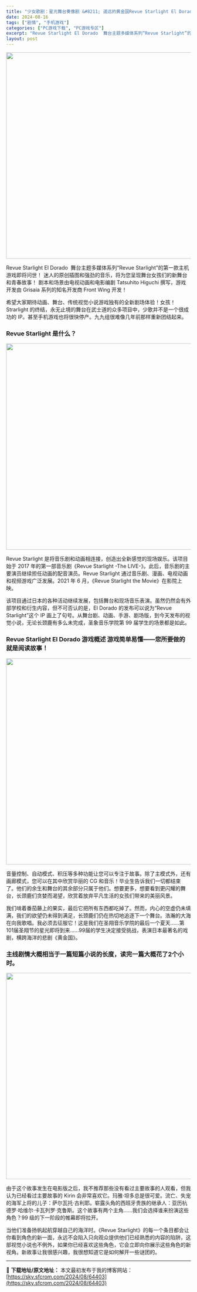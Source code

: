 ```yaml
---
title: "少女歌剧：星光舞台奏像剧 &#8211; 遥远的黄金国Revue Starlight El Dorado v2.0.4 PC中文"
date: 2024-08-16
tags: ["剧情", "手机游戏"]
categories: ["PC游戏下载", "PC游戏专区"]
excerpt: "Revue Starlight El Dorado  舞台主题多媒体系列“Revue Starlight”的第一款主机游戏即将问世！ 迷人的原创插图和强劲的音乐，将为您呈现舞台女孩们的新舞台和青春故事！ 剧本和场景由电视动画和电影编剧 Tatsuhito Higuchi 撰写，游戏开发由 Grisa&hellip;"
layout: post
---
```


<img class="aligncenter size-full wp-image-64264" src="https://sky.sfcrom.com/wp-content/uploads/2024/08/2024081600483937.webp" alt="" width="1000" height="562" />

Revue Starlight El Dorado  舞台主题多媒体系列“Revue Starlight”的第一款主机游戏即将问世！ 迷人的原创插图和强劲的音乐，将为您呈现舞台女孩们的新舞台和青春故事！ 剧本和场景由电视动画和电影编剧 Tatsuhito Higuchi 撰写，游戏开发由 Grisaia 系列的知名开发商 Front Wing 开发！

希望大家期待动画、舞台、传统视觉小说游戏独有的全新剧场体验！女孩！Strarlight 的终结，永无止境的舞台在武士道的众多项目中，少歌并不是一个很成功的 IP。甚至手机游戏也将很快停产。九九组很难像几年前那样重新团结起来。
<h3>Revue Starlight 是什么？</h3>
<img class="aligncenter size-full wp-image-64266" src="https://sky.sfcrom.com/wp-content/uploads/2024/08/2024081600483976.webp" alt="" width="1000" height="562" />

Revue Starlight 是将音乐剧和动画相连接，创造出全新感觉的现场娱乐。该项目始于 2017 年的第一部音乐剧《Revue Starlight -The LIVE-》。此后，音乐剧的主要演员继续担任动画的配音演员。Revue Starlight 通过音乐剧、漫画、电视动画和视频游戏广泛发展。2021 年 6 月，《Revue Starlight the Movie》在影院上映。

该项目通过日本的各种活动继续发展，包括舞台和现场音乐表演。虽然仍然会有外部学校和衍生内容，但不可否认的是，EI Dorado 的发布可以说为“Revue Starlight”这个 IP 画上了句号。从舞台剧、动画、手游、剧场版，到今天发布的视觉小说，无论长颈鹿有多么未完成，圣象音乐学院第 99 届学生的场景都是如此。
<h3>Revue Starlight El Dorado 游戏概述 游戏简单易懂——您所要做的就是阅读故事！</h3>
<img class="aligncenter size-full wp-image-64265" src="https://sky.sfcrom.com/wp-content/uploads/2024/08/2024081600483935.webp" alt="" width="1000" height="562" />

音量控制、自动模式、积压等多种功能让您可以专注于故事。除了主模式外，还有画廊模式，您可以在其中欣赏华丽的 CG 和音乐！毕业生告诉我们一切都结束了。他们的余生和舞台的其余部分只属于他们。想要更多，想要看到更闪耀的舞台，长颈鹿们贪婪而渴望，欣赏着放弃平凡生活的女孩们带来的美丽风景。

我们啃着番茄藤上的果实，最后它把所有东西都吃掉了。然而，内心的空虚仍未填满，我们的欲望仍未得到满足，长颈鹿们仍在热切地追逐下一个舞台。浩瀚的大海在向我歌唱。我必须去征服它！这是我们在圣翔音乐学院的最后一个夏天……第101届圣翔节的星光即将到来……99届的学生决定接受挑战，表演日本最著名的戏剧，横跨海洋的悲剧《黄金国》。
<h3>主线剧情大概相当于一篇短篇小说的长度，读完一篇大概花了2个小时。</h3>
<img class="aligncenter size-full wp-image-64404" src="https://sky.sfcrom.com/wp-content/uploads/2024/08/20240816050844100.webp" alt="" width="1000" height="562" />

由于这个故事发生在电影版之后，我不推荐那些没有看过主要故事的人观看，但我认为已经看过主要故事的 Kirin 会非常喜欢它。玛雅·坦多总是很可爱。流亡、失宠的海军上将的儿子：萨尔瓦托·古利耶。崭露头角的西班牙贵族的继承人：亚历杭德罗·哈维尔·卡瓦列罗·克鲁斯。这个故事有两个主角……我们会选择谁来扮演这些角色？99 级的下一阶段的帷幕即将拉开。

当他们准备扬帆起航穿越自己的海洋时。《Revue Starlight》的每一个条目都会让你看到角色的新一面，永远不会陷入只向观众提供他们已经熟悉的内容的陷阱，这部视觉小说也不例外，如果你已经喜欢这些角色，它会立即向你展示这些角色的新视角。新故事让我很感兴趣，我很想知道它是如何解开一些谜团的。

---
📖 **下载地址/原文地址：** 本文最初发布于我的博客网站：[https://sky.sfcrom.com/2024/08/64403](https://sky.sfcrom.com/2024/08/64403)
